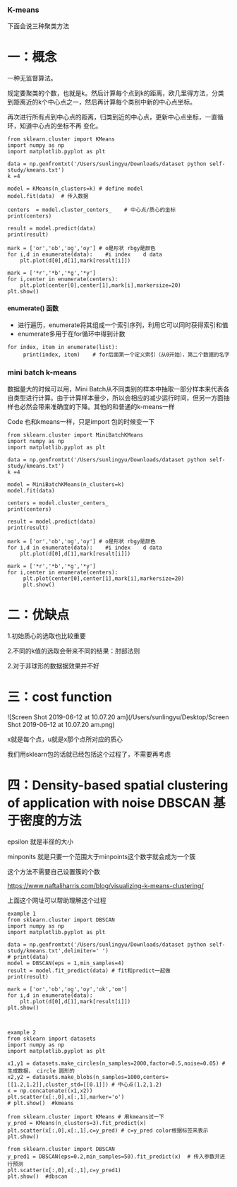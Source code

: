 ### K-means

下面会说三种聚类方法

# 一：概念

一种无监督算法。

规定要聚类的个数，也就是k。然后计算每个点到k的距离，欧几里得方法，分类到距离近的k个中心点之一，然后再计算每个类别中新的中心点坐标。

再次进行所有点到中心点的距离，归类到近的中心点，更新中心点坐标，一直循环，知道中心点的坐标不再 变化。



```
from sklearn.cluster import KMeans
import numpy as np
import matplotlib.pyplot as plt

data = np.genfromtxt('/Users/sunlingyu/Downloads/dataset python self-study/kmeans.txt')
k =4

model = KMeans(n_clusters=k) # define model
model.fit(data)  # 传入数据

centers  = model.cluster_centers_    # 中心点/质心的坐标
print(centers)

result = model.predict(data)
print(result)

mark = ['or','ob','og','oy'] # o是形状 rbgy是颜色
for i,d in enumerate(data):    #i index    d data
    plt.plot(d[0],d[1],mark[result[i]])

mark = ['*r','*b','*g','*y']
for i,center in enumerate(centers):
    plt.plot(center[0],center[1],mark[i],markersize=20)
plt.show()
```



#### enumerate() 函数

- 进行遍历，enumerate将其组成一个索引序列，利用它可以同时获得索引和值
- enumerate多用于在for循环中得到计数



```
for index, item in enumerate(list):
     print(index, item)    # for后面第一个定义索引（从0开始），第二个数据的名字
```





### mini batch k-means

数据量大的时候可以用，Mini Batch从不同类别的样本中抽取一部分样本来代表各自类型进行计算。由于计算样本量少，所以会相应的减少运行时间，但另一方面抽样也必然会带来准确度的下降。其他的和普通的k-means一样

Code 也和kmeans一样，只是import 包的时候变一下

```
from sklearn.cluster import MiniBatchKMeans
import numpy as np
import matplotlib.pyplot as plt

data = np.genfromtxt('/Users/sunlingyu/Downloads/dataset python self-study/kmeans.txt')
k =4

model = MiniBatchKMeans(n_clusters=k)
model.fit(data)

centers = model.cluster_centers_
print(centers)

result = model.predict(data)
print(result)

mark = ['or','ob','og','oy'] # o是形状 rbgy是颜色
for i,d in enumerate(data):    #i index    d data
    plt.plot(d[0],d[1],mark[result[i]])

mark = ['*r','*b','*g','*y']
for i,center in enumerate(centers):
     plt.plot(center[0],center[1],mark[i],markersize=20)
     plt.show()
```



# 二：优缺点

1.初始质心的选取也比较重要

2.不同的k值的选取会带来不同的结果：肘部法则

2.对于非球形的数据据效果并不好



# 三：cost function

![Screen Shot 2019-06-12 at 10.07.20 am](/Users/sunlingyu/Desktop/Screen Shot 2019-06-12 at 10.07.20 am.png)



x就是每个点，u就是x那个点所对应的质心

我们用sklearn包的话就已经包括这个过程了，不需要再考虑



# 四：Density-based spatial clustering of application with noise DBSCAN 基于密度的方法

epsilon 就是半径的大小

minponits 就是只要一个范围大于minpoints这个数字就会成为一个簇

这个方法不需要自己设置簇的个数





https://www.naftaliharris.com/blog/visualizing-k-means-clustering/

上面这个网址可以帮助理解这个过程





```
example 1
from sklearn.cluster import DBSCAN
import numpy as np
import matplotlib.pyplot as plt

data = np.genfromtxt('/Users/sunlingyu/Downloads/dataset python self-study/kmeans.txt',delimiter=' ')
# print(data)
model = DBSCAN(eps = 1,min_samples=4)
result = model.fit_predict(data) # fit和predict一起做
print(result)

mark = ['or','ob','og','oy','ok','om']
for i,d in enumerate(data):
    plt.plot(d[0],d[1],mark[result[i]])
plt.show()



example 2
from sklearn import datasets
import numpy as np
import matplotlib.pyplot as plt

x1,y1 = datasets.make_circles(n_samples=2000,factor=0.5,noise=0.05) # 生成数据， circle 圆形的
x2,y2 = datasets.make_blobs(n_samples=1000,centers=[[1.2,1.2]],cluster_std=[[0.1]]) # 中心点(1.2,1.2)
x = np.concatenate((x1,x2))
plt.scatter(x[:,0],x[:,1],marker='o')
# plt.show()  #kmeans 

from sklearn.cluster import KMeans # 用kmeans试一下
y_pred = KMeans(n_clusters=3).fit_predict(x)
plt.scatter(x[:,0],x[:,1],c=y_pred) # c=y_pred color根据标签来表示
plt.show()

from sklearn.cluster import DBSCAN
y_pred1 = DBSCAN(eps=0.2,min_samples=50).fit_predict(x)  # 传入参数并进行预测
plt.scatter(x[:,0],x[:,1],c=y_pred1)
plt.show()  #dbscan
```


